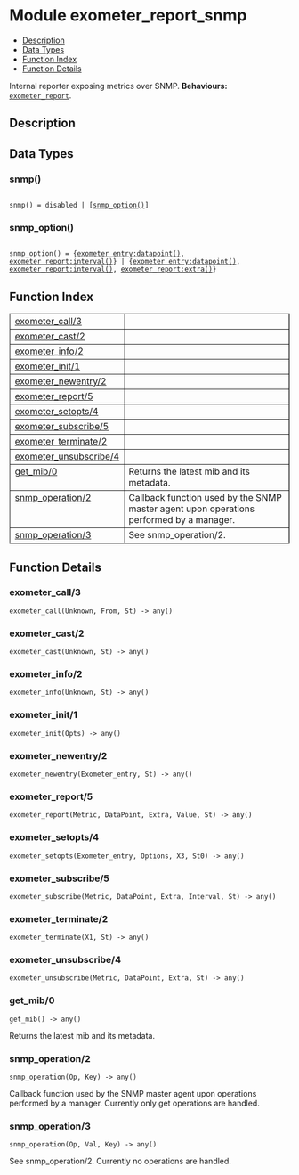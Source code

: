 

# Module exometer_report_snmp #
* [Description](#description)
* [Data Types](#types)
* [Function Index](#index)
* [Function Details](#functions)


Internal reporter exposing metrics over SNMP.
__Behaviours:__ [`exometer_report`](exometer_report.md).
<a name="description"></a>

## Description ##
 
<a name="types"></a>

## Data Types ##




### <a name="type-snmp">snmp()</a> ###



<pre><code>
snmp() = disabled | [<a href="#type-snmp_option">snmp_option()</a>]
</code></pre>





### <a name="type-snmp_option">snmp_option()</a> ###



<pre><code>
snmp_option() = {<a href="exometer_entry.md#type-datapoint">exometer_entry:datapoint()</a>, <a href="exometer_report.md#type-interval">exometer_report:interval()</a>} | {<a href="exometer_entry.md#type-datapoint">exometer_entry:datapoint()</a>, <a href="exometer_report.md#type-interval">exometer_report:interval()</a>, <a href="exometer_report.md#type-extra">exometer_report:extra()</a>}
</code></pre>


<a name="index"></a>

## Function Index ##


<table width="100%" border="1" cellspacing="0" cellpadding="2" summary="function index"><tr><td valign="top"><a href="#exometer_call-3">exometer_call/3</a></td><td></td></tr><tr><td valign="top"><a href="#exometer_cast-2">exometer_cast/2</a></td><td></td></tr><tr><td valign="top"><a href="#exometer_info-2">exometer_info/2</a></td><td></td></tr><tr><td valign="top"><a href="#exometer_init-1">exometer_init/1</a></td><td></td></tr><tr><td valign="top"><a href="#exometer_newentry-2">exometer_newentry/2</a></td><td></td></tr><tr><td valign="top"><a href="#exometer_report-5">exometer_report/5</a></td><td></td></tr><tr><td valign="top"><a href="#exometer_setopts-4">exometer_setopts/4</a></td><td></td></tr><tr><td valign="top"><a href="#exometer_subscribe-5">exometer_subscribe/5</a></td><td></td></tr><tr><td valign="top"><a href="#exometer_terminate-2">exometer_terminate/2</a></td><td></td></tr><tr><td valign="top"><a href="#exometer_unsubscribe-4">exometer_unsubscribe/4</a></td><td></td></tr><tr><td valign="top"><a href="#get_mib-0">get_mib/0</a></td><td>Returns the latest mib and its metadata.</td></tr><tr><td valign="top"><a href="#snmp_operation-2">snmp_operation/2</a></td><td>
Callback function used by the SNMP master agent upon operations performed by a manager.</td></tr><tr><td valign="top"><a href="#snmp_operation-3">snmp_operation/3</a></td><td>See snmp_operation/2.</td></tr></table>


<a name="functions"></a>

## Function Details ##

<a name="exometer_call-3"></a>

### exometer_call/3 ###

`exometer_call(Unknown, From, St) -> any()`


<a name="exometer_cast-2"></a>

### exometer_cast/2 ###

`exometer_cast(Unknown, St) -> any()`


<a name="exometer_info-2"></a>

### exometer_info/2 ###

`exometer_info(Unknown, St) -> any()`


<a name="exometer_init-1"></a>

### exometer_init/1 ###

`exometer_init(Opts) -> any()`


<a name="exometer_newentry-2"></a>

### exometer_newentry/2 ###

`exometer_newentry(Exometer_entry, St) -> any()`


<a name="exometer_report-5"></a>

### exometer_report/5 ###

`exometer_report(Metric, DataPoint, Extra, Value, St) -> any()`


<a name="exometer_setopts-4"></a>

### exometer_setopts/4 ###

`exometer_setopts(Exometer_entry, Options, X3, St0) -> any()`


<a name="exometer_subscribe-5"></a>

### exometer_subscribe/5 ###

`exometer_subscribe(Metric, DataPoint, Extra, Interval, St) -> any()`


<a name="exometer_terminate-2"></a>

### exometer_terminate/2 ###

`exometer_terminate(X1, St) -> any()`


<a name="exometer_unsubscribe-4"></a>

### exometer_unsubscribe/4 ###

`exometer_unsubscribe(Metric, DataPoint, Extra, St) -> any()`


<a name="get_mib-0"></a>

### get_mib/0 ###

`get_mib() -> any()`

Returns the latest mib and its metadata.
<a name="snmp_operation-2"></a>

### snmp_operation/2 ###

`snmp_operation(Op, Key) -> any()`


Callback function used by the SNMP master agent upon operations performed by a manager.
Currently only get operations are handled.
<a name="snmp_operation-3"></a>

### snmp_operation/3 ###

`snmp_operation(Op, Val, Key) -> any()`

See snmp_operation/2. Currently no operations are handled.
